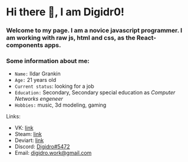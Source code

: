 # Hi there 👋, I am Digidr0!
### Welcome to my page. I am a novice javascript programmer. I am working with raw js, html and css, as the React-components apps.

### Some information about me:
- `Name:` Ildar Grankin
- `Age:` 21 years old
- `Current status`: looking for a job
- `Education:` Secondary, Secondary special education as *Computer Networks engeneer*
- `Hobbies:` music, 3d modeling, gaming


Links:

- VK: [link](https://vk.com/digidro)
- Steam: [link](https://steamcommunity.com/id/Digidro/)
- Deviart: [link](https://deviantart.com/Digidro)
- Discord: [Digidro#5472](https://discordapp.com/users/330829326297726977)
- Email: digidro.work@gmail.com 
